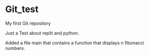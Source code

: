 # Git_test
My first Git repository

Just a Test about replit and python.

Added a file main that contains a function that displays n fibonacci numbers.